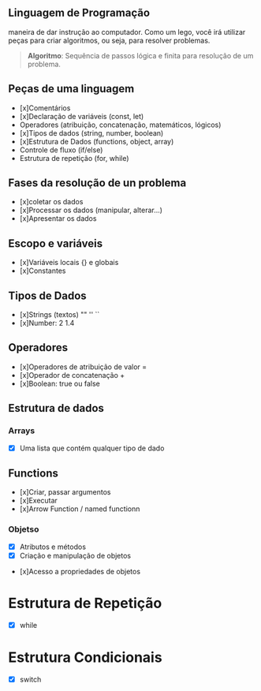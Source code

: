 ## Linguagem de Programação

  maneira de dar instrução ao computador.
  Como um lego, você irá utilizar peças para criar algoritmos, ou seja, para resolver problemas.

  >  **Algoritmo**: Sequência de passos lógica e finita para resolução de um problema.

## Peças de uma linguagem
- [x]Comentários
- [x]Declaração de variáveis (const, let)
- Operadores (atribuição, concatenação, matemáticos, lógicos)
- [x]Tipos de dados (string, number, boolean)
- [x]Estrutura de Dados (functions, object, array)
- Controle de fluxo (if/else)
- Estrutura de repetição (for, while)

## Fases da resolução de un problema

- [x]coletar os dados
- [x]Processar os dados (manipular, alterar...)
- [x]Apresentar os dados

## Escopo e variáveis

- [x]Variáveis locais {} e globais
- [x]Constantes

## Tipos de Dados

- [x]Strings (textos) "" '' ``
- [x]Number: 2 1.4

## Operadores

- [x]Operadores de atribuição de valor =
- [x]Operador de concatenação +
- [x]Boolean: true ou false

## Estrutura de dados

  ### Arrays
  - [x] Uma lista que contém qualquer tipo de dado

  ## Functions
  - [x]Criar, passar argumentos
  - [x]Executar
  - [x]Arrow Function / named functionn

  ### Objetso
  - [x] Atributos e métodos
  - [x] Criação e manipulação de objetos
  - [x]Acesso a propriedades de objetos

  # Estrutura de Repetição
  - [x] while

  # Estrutura Condicionais

  - [x] switch